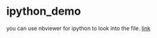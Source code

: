 ipython_demo
============
you can use nbviewer for ipython to look into the file.
[link](http://nbviewer.ipython.org/github/liyifan5923013/ipython_demo/blob/master/KNN_sklearn.ipynb?create=1)

